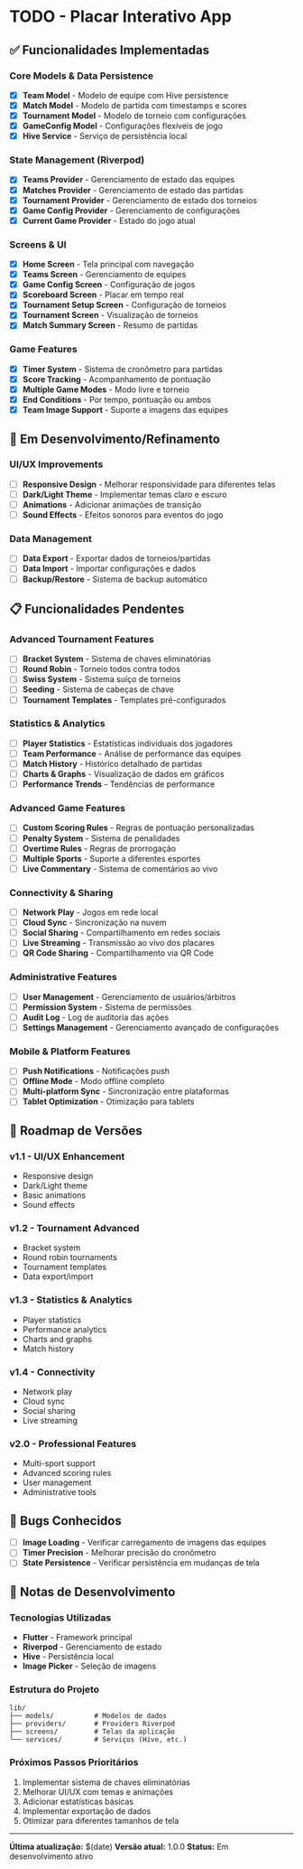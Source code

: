 # TODO - Placar Interativo App

## ✅ Funcionalidades Implementadas

### Core Models & Data Persistence
- [x] **Team Model** - Modelo de equipe com Hive persistence
- [x] **Match Model** - Modelo de partida com timestamps e scores
- [x] **Tournament Model** - Modelo de torneio com configurações
- [x] **GameConfig Model** - Configurações flexíveis de jogo
- [x] **Hive Service** - Serviço de persistência local

### State Management (Riverpod)
- [x] **Teams Provider** - Gerenciamento de estado das equipes
- [x] **Matches Provider** - Gerenciamento de estado das partidas
- [x] **Tournament Provider** - Gerenciamento de estado dos torneios
- [x] **Game Config Provider** - Gerenciamento de configurações
- [x] **Current Game Provider** - Estado do jogo atual

### Screens & UI
- [x] **Home Screen** - Tela principal com navegação
- [x] **Teams Screen** - Gerenciamento de equipes
- [x] **Game Config Screen** - Configuração de jogos
- [x] **Scoreboard Screen** - Placar em tempo real
- [x] **Tournament Setup Screen** - Configuração de torneios
- [x] **Tournament Screen** - Visualização de torneios
- [x] **Match Summary Screen** - Resumo de partidas

### Game Features
- [x] **Timer System** - Sistema de cronômetro para partidas
- [x] **Score Tracking** - Acompanhamento de pontuação
- [x] **Multiple Game Modes** - Modo livre e torneio
- [x] **End Conditions** - Por tempo, pontuação ou ambos
- [x] **Team Image Support** - Suporte a imagens das equipes

## 🔄 Em Desenvolvimento/Refinamento

### UI/UX Improvements
- [ ] **Responsive Design** - Melhorar responsividade para diferentes telas
- [ ] **Dark/Light Theme** - Implementar temas claro e escuro
- [ ] **Animations** - Adicionar animações de transição
- [ ] **Sound Effects** - Efeitos sonoros para eventos do jogo

### Data Management
- [ ] **Data Export** - Exportar dados de torneios/partidas
- [ ] **Data Import** - Importar configurações e dados
- [ ] **Backup/Restore** - Sistema de backup automático

## 📋 Funcionalidades Pendentes

### Advanced Tournament Features
- [ ] **Bracket System** - Sistema de chaves eliminatórias
- [ ] **Round Robin** - Torneio todos contra todos
- [ ] **Swiss System** - Sistema suíço de torneios
- [ ] **Seeding** - Sistema de cabeças de chave
- [ ] **Tournament Templates** - Templates pré-configurados

### Statistics & Analytics
- [ ] **Player Statistics** - Estatísticas individuais dos jogadores
- [ ] **Team Performance** - Análise de performance das equipes
- [ ] **Match History** - Histórico detalhado de partidas
- [ ] **Charts & Graphs** - Visualização de dados em gráficos
- [ ] **Performance Trends** - Tendências de performance

### Advanced Game Features
- [ ] **Custom Scoring Rules** - Regras de pontuação personalizadas
- [ ] **Penalty System** - Sistema de penalidades
- [ ] **Overtime Rules** - Regras de prorrogação
- [ ] **Multiple Sports** - Suporte a diferentes esportes
- [ ] **Live Commentary** - Sistema de comentários ao vivo

### Connectivity & Sharing
- [ ] **Network Play** - Jogos em rede local
- [ ] **Cloud Sync** - Sincronização na nuvem
- [ ] **Social Sharing** - Compartilhamento em redes sociais
- [ ] **Live Streaming** - Transmissão ao vivo dos placares
- [ ] **QR Code Sharing** - Compartilhamento via QR Code

### Administrative Features
- [ ] **User Management** - Gerenciamento de usuários/árbitros
- [ ] **Permission System** - Sistema de permissões
- [ ] **Audit Log** - Log de auditoria das ações
- [ ] **Settings Management** - Gerenciamento avançado de configurações

### Mobile & Platform Features
- [ ] **Push Notifications** - Notificações push
- [ ] **Offline Mode** - Modo offline completo
- [ ] **Multi-platform Sync** - Sincronização entre plataformas
- [ ] **Tablet Optimization** - Otimização para tablets

## 🎯 Roadmap de Versões

### v1.1 - UI/UX Enhancement
- Responsive design
- Dark/Light theme
- Basic animations
- Sound effects

### v1.2 - Tournament Advanced
- Bracket system
- Round robin tournaments
- Tournament templates
- Data export/import

### v1.3 - Statistics & Analytics
- Player statistics
- Performance analytics
- Charts and graphs
- Match history

### v1.4 - Connectivity
- Network play
- Cloud sync
- Social sharing
- Live streaming

### v2.0 - Professional Features
- Multi-sport support
- Advanced scoring rules
- User management
- Administrative tools

## 🐛 Bugs Conhecidos

- [ ] **Image Loading** - Verificar carregamento de imagens das equipes
- [ ] **Timer Precision** - Melhorar precisão do cronômetro
- [ ] **State Persistence** - Verificar persistência em mudanças de tela

## 📝 Notas de Desenvolvimento

### Tecnologias Utilizadas
- **Flutter** - Framework principal
- **Riverpod** - Gerenciamento de estado
- **Hive** - Persistência local
- **Image Picker** - Seleção de imagens

### Estrutura do Projeto
```
lib/
├── models/          # Modelos de dados
├── providers/       # Providers Riverpod
├── screens/         # Telas da aplicação
└── services/        # Serviços (Hive, etc.)
```

### Próximos Passos Prioritários
1. Implementar sistema de chaves eliminatórias
2. Melhorar UI/UX com temas e animações
3. Adicionar estatísticas básicas
4. Implementar exportação de dados
5. Otimizar para diferentes tamanhos de tela

---

**Última atualização:** $(date)
**Versão atual:** 1.0.0
**Status:** Em desenvolvimento ativo